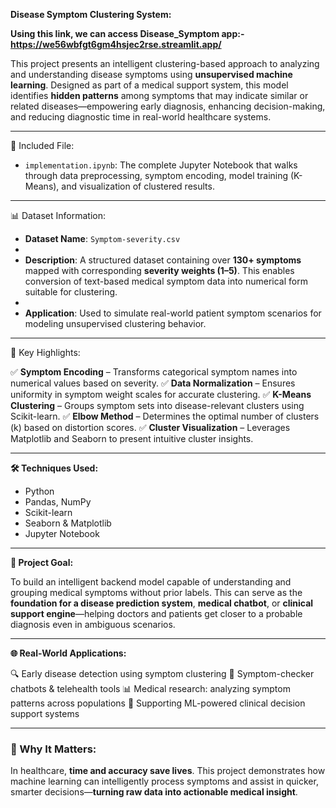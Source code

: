 **Disease Symptom Clustering System:**

**Using this link, we can access Disease_Symptom app:- https://we56wbfgt6gm4hsjec2rse.streamlit.app/**

This project presents an intelligent clustering-based approach to analyzing and understanding disease symptoms using **unsupervised machine learning**. Designed as part of a medical support system, this model identifies **hidden patterns** among symptoms that may indicate similar or related diseases—empowering early diagnosis, enhancing decision-making, and reducing diagnostic time in real-world healthcare systems.

---

📁 Included File:

* `implementation.ipynb`: The complete Jupyter Notebook that walks through data preprocessing, symptom encoding, model training (K-Means), and visualization of clustered results.

---

📊 Dataset Information:

* **Dataset Name**: `Symptom-severity.csv`
* 
* **Description**: A structured dataset containing over **130+ symptoms** mapped with corresponding **severity weights (1–5)**. This enables conversion of text-based medical symptom data into numerical form suitable for clustering.
* 
* **Application**: Used to simulate real-world patient symptom scenarios for modeling unsupervised clustering behavior.

---

🚀 Key Highlights:

✅ **Symptom Encoding** – Transforms categorical symptom names into numerical values based on severity.
✅ **Data Normalization** – Ensures uniformity in symptom weight scales for accurate clustering.
✅ **K-Means Clustering** – Groups symptom sets into disease-relevant clusters using Scikit-learn.
✅ **Elbow Method** – Determines the optimal number of clusters (k) based on distortion scores.
✅ **Cluster Visualization** – Leverages Matplotlib and Seaborn to present intuitive cluster insights.

---

**🛠 Techniques Used:**

* Python
* Pandas, NumPy
* Scikit-learn
* Seaborn & Matplotlib
* Jupyter Notebook

---

**🎯 Project Goal:**

To build an intelligent backend model capable of understanding and grouping medical symptoms without prior labels. This can serve as the **foundation for a disease prediction system**, **medical chatbot**, or **clinical support engine**—helping doctors and patients get closer to a probable diagnosis even in ambiguous scenarios.

---

**🌐 Real-World Applications:**

🔍 Early disease detection using symptom clustering
💬 Symptom-checker chatbots & telehealth tools
📊 Medical research: analyzing symptom patterns across populations
🧠 Supporting ML-powered clinical decision support systems

---

### 🙌 Why It Matters:

In healthcare, **time and accuracy save lives**. This project demonstrates how machine learning can intelligently process symptoms and assist in quicker, smarter decisions—**turning raw data into actionable medical insight**.

